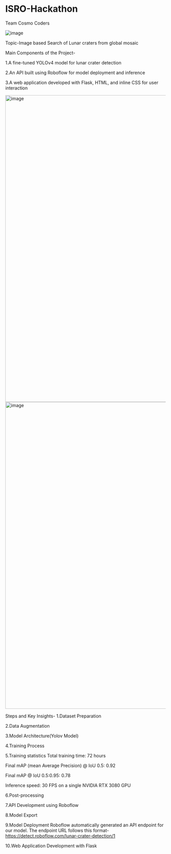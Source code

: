 # ISRO-Hackathon
Team Cosmo Coders

![image](https://github.com/user-attachments/assets/9c5b5540-1a33-4827-808a-0dc94b9dcc7c)

Topic-Image based Search of Lunar craters from global mosaic

Main Components of the Project-

1.A fine-tuned YOLOv4 model for lunar crater detection

2.An API built using Roboflow for model deployment and inference

3.A web application developed with Flask, HTML, and inline CSS for user interaction

<img width="960" alt="image" src="https://github.com/user-attachments/assets/33afdd10-1183-48a7-9f53-618ba3016742">
<img width="960" alt="image" src="https://github.com/user-attachments/assets/70bbe488-0f35-4f90-bd06-3d030d9c08a6">

  Steps and Key Insights-
  1.Dataset Preparation

  2.Data Augmentation

  3.Model Architecture(Yolov Model)

  4.Training Process

  5.Training statistics
  Total training time: 72 hours
  
  Final mAP (mean Average Precision) @ IoU 0.5: 0.92
  
  Final mAP @ IoU 0.5:0.95: 0.78
  
  Inference speed: 30 FPS on a single NVIDIA RTX 3080 GPU

 6.Post-processing

 7.API Development using Roboflow

 8.Model Export

 9.Model Deployment
 Roboflow automatically generated an API endpoint for our model. The endpoint URL follows this format-
 https://detect.roboflow.com/lunar-crater-detection/1

 10.Web Application Development with Flask



